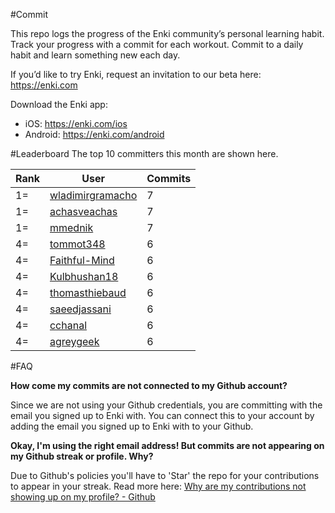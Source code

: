 #Commit

This repo logs the progress of the Enki community’s personal learning habit. Track your progress with a commit for each workout. Commit to a daily habit and learn something new each day.

If you’d like to try Enki, request an invitation to our beta here: https://enki.com

Download the Enki app: 
 - iOS: https://enki.com/ios
 - Android: https://enki.com/android

#Leaderboard
The top 10 committers this month are shown here.

| Rank | User | Commits |
|------|------|---------|
|1=|[wladimirgramacho](https://github.com/wladimirgramacho)|7|
|1=|[achasveachas](https://github.com/achasveachas)|7|
|1=|[mmednik](https://github.com/mmednik)|7|
|4=|[tommot348](https://github.com/tommot348)|6|
|4=|[Faithful-Mind](https://github.com/Faithful-Mind)|6|
|4=|[Kulbhushan18](https://github.com/Kulbhushan18)|6|
|4=|[thomasthiebaud](https://github.com/thomasthiebaud)|6|
|4=|[saeedjassani](https://github.com/saeedjassani)|6|
|4=|[cchanal](https://github.com/cchanal)|6|
|4=|[agreygeek](https://github.com/agreygeek)|6|

#FAQ

**How come my commits are not connected to my Github account?**

Since we are not using your Github credentials, you are committing with the email you signed up to Enki with. You can connect this to your account by adding the email you signed up to Enki with to your Github.

**Okay, I'm using the right email address! But commits are not appearing on my Github streak or profile. Why?**

Due to Github's policies you'll have to 'Star' the repo for your contributions to appear in your streak. Read more here: [Why are my contributions not showing up on my profile? - Github](https://help.github.com/articles/why-are-my-contributions-not-showing-up-on-my-profile/)

